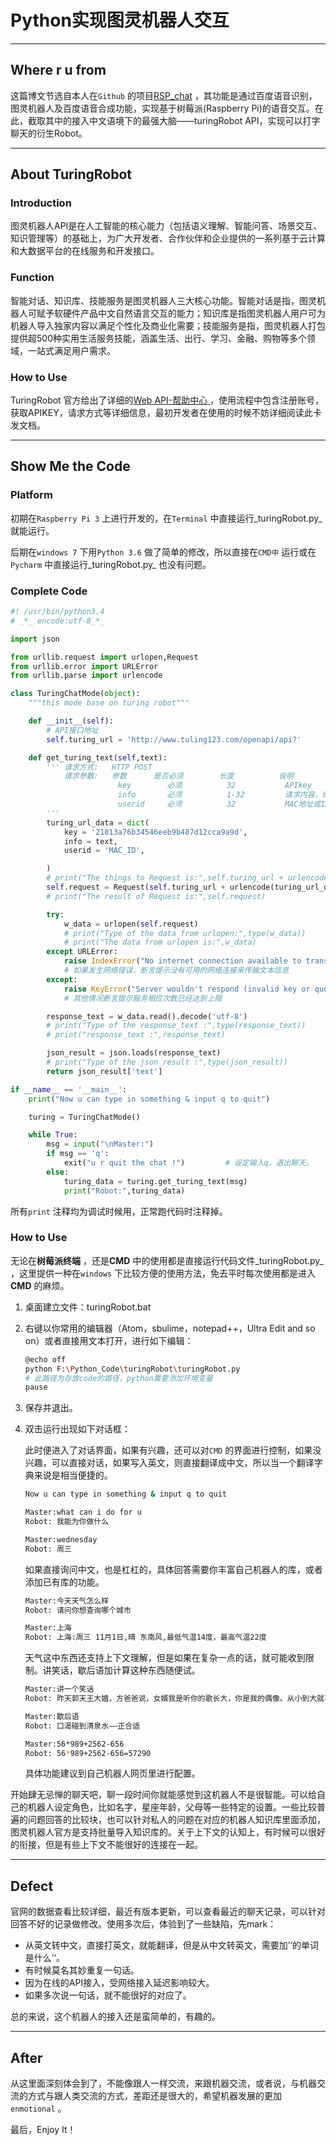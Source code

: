 # Python实现图灵机器人交互

---

## Where r u from

这篇博文节选自本人在`Github` 的项目[RSP_chat](https://github.com/LJacki/RSP_chat) ，其功能是通过百度语音识别，图灵机器人及百度语音合成功能，实现基于树莓派(Raspberry Pi)的语音交互。在此，截取其中的接入中文语境下的最强大脑——turingRobot API，实现可以打字聊天的衍生Robot。

---

## About TuringRobot

### Introduction

图灵机器人API是在人工智能的核心能力（包括语义理解、智能问答、场景交互、知识管理等）的基础上，为广大开发者、合作伙伴和企业提供的一系列基于云计算和大数据平台的在线服务和开发接口。

### Function

智能对话、知识库、技能服务是图灵机器人三大核心功能。智能对话是指，图灵机器人可赋予软硬件产品中文自然语言交互的能力；知识库是指图灵机器人用户可为机器人导入独家内容以满足个性化及商业化需要；技能服务是指，图灵机器人打包提供超500种实用生活服务技能，涵盖生活、出行、学习、金融、购物等多个领域，一站式满足用户需求。

### How to Use

TuringRobot 官方给出了详细的[Web API-帮助中心 ](http://www.tuling123.com/help/h_cent_webapi.jhtml?nav=doc) ，使用流程中包含注册账号，获取APIKEY，请求方式等详细信息，最初开发者在使用的时候不妨详细阅读此卡发文档。

---

## Show Me the Code

### Platform

初期在`Raspberry Pi 3` 上进行开发的，在`Terminal` 中直接运行_turingRobot.py_ 就能运行。

后期在`windows 7` 下用`Python 3.6`  做了简单的修改，所以直接在`CMD中` 运行或在`Pycharm` 中直接运行_turingRobot.py_ 也没有问题。

### Complete Code

```python
#! /usr/bin/python3.4
# _*_ encode:utf-8_*_

import json

from urllib.request import urlopen,Request
from urllib.error import URLError
from urllib.parse import urlencode

class TuringChatMode(object):
    """this mode base on turing robot"""

    def __init__(self):
        # API接口地址
        self.turing_url = 'http://www.tuling123.com/openapi/api?'

    def get_turing_text(self,text):
        ''' 请求方式:   HTTP POST
            请求参数:   参数      是否必须        长度          说明
                        key        必须          32           APIkey
                        info       必须          1-32         请求内容，编码方式为"utf-8"
                        userid     必须          32           MAC地址或ID
        '''
        turing_url_data = dict(
            key = '21813a76b34546eeb9b487d12cca9a9d',
            info = text,
            userid = 'MAC_ID',

        )
        # print("The things to Request is:",self.turing_url + urlencode(turing_url_data))
        self.request = Request(self.turing_url + urlencode(turing_url_data))
        # print("The result of Request is:",self.request)

        try:
            w_data = urlopen(self.request)
            # print("Type of the data from urlopen:",type(w_data))
            # print("The data from urlopen is:",w_data)
        except URLError:
            raise IndexError("No internet connection available to transfer txt data")
            # 如果发生网络错误，断言提示没有可用的网络连接来传输文本信息
        except:
            raise KeyError("Server wouldn't respond (invalid key or quota has been maxed out)")
            # 其他情况断言提示服务相应次数已经达到上限

        response_text = w_data.read().decode('utf-8')
        # print("Type of the response_text :",type(response_text))
        # print("response_text :",response_text)

        json_result = json.loads(response_text)
        # print("Type of the json_result :",type(json_result))
        return json_result['text']

if __name__ == '__main__':
    print("Now u can type in something & input q to quit")

    turing = TuringChatMode()

    while True:
        msg = input("\nMaster:")
        if msg == 'q':
            exit("u r quit the chat !")			# 设定输入q，退出聊天。
        else:
            turing_data = turing.get_turing_text(msg)
            print("Robot:",turing_data)

```

所有`print` 注释均为调试时候用，正常跑代码时注释掉。

### How to Use

无论在**树莓派终端** ，还是**CMD** 中的使用都是直接运行代码文件_turingRobot.py_ ，这里提供一种在`windows` 下比较方便的使用方法，免去平时每次使用都是进入**CMD** 的麻烦。

1. 桌面建立文件：turingRobot.bat

2. 右键以你常用的编辑器（Atom，sbulime，notepad++，Ultra Edit and so on）或者直接用文本打开，进行如下编辑：

   ```bash
   @echo off
   python F:\Python_Code\turingRobot\turingRobot.py
   # 此路径为存放code的路径，python需要添加环境变量
   pause
   ```

3. 保存并退出。

4. 双击运行出现如下对话框：

  

   此时便进入了对话界面，如果有兴趣，还可以对`CMD` 的界面进行控制，如果没兴趣，可以直接对话，如果写入英文，则直接翻译成中文，所以当一个翻译字典来说是相当便捷的。

   ```bash
   Now u can type in something & input q to quit

   Master:what can i do for u
   Robot: 我能为你做什么

   Master:wednesday
   Robot: 周三
   ```

   如果直接询问中文，也是杠杠的，具体回答需要你丰富自己机器人的库，或者添加已有库的功能。

   ```bash
   Master:今天天气怎么样
   Robot: 请问你想查询哪个城市

   Master:上海
   Robot: 上海:周三 11月1日,晴 东南风,最低气温14度，最高气温22度
   ```

   天气这中东西还支持上下文理解，但是如果在复杂一点的话，就可能收到限制。讲笑话，歇后语加计算这种东西随便试。

   ```bash
   Master:讲一个笑话
   Robot: 昨天郭天王大婚，方爸爸说，女婿我是听你的歌长大，你是我的偶像。从小到大就喜欢你唱的歌，现在我把女儿许配给你，你以后要好好照顾她，照顾她照顾她！！！

   Master:歇后语
   Robot: 口渴碰到清泉水――正合适

   Master:56*989+2562-656
   Robot: 56*989+2562-656=57290
   ```

   具体功能建议到自己机器人网页里进行配置。

开始肆无忌惮的聊天吧，聊一段时间你就能感觉到这机器人不是很智能。可以给自己的机器人设定角色，比如名字，星座年龄，父母等一些特定的设置。一些比较普遍的问题回答的比较块，也可以针对私人的问题在对应的机器人知识库里面添加，图灵机器人官方是支持批量导入知识库的。关于上下文的认知上，有时候可以很好的衔接，但是有些上下文不能很好的连接在一起。

---

## Defect

官网的数据查看比较详细，最近有版本更新，可以查看最近的聊天记录，可以针对回答不好的记录做修改。使用多次后，体验到了一些缺陷，先mark：

- 从英文转中文，直接打英文，就能翻译，但是从中文转英文，需要加’‘的单词是什么’‘。
- 有时候莫名其妙重复一句话。
- 因为在线的API接入，受网络接入延迟影响较大。
- 如果多次说一句话，就不能很好的对应了。

总的来说，这个机器人的接入还是蛮简单的，有趣的。

---

## After

从这里面深刻体会到了，不能像跟人一样交流，来跟机器交流，或者说，与机器交流的方式与跟人类交流的方式，差距还是很大的，希望机器发展的更加`enmotional` 。

最后，Enjoy It！
